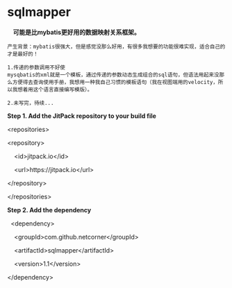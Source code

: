 # sqlmapper
<p>
   <strong> &nbsp;&nbsp;&nbsp;&nbsp;可能是比mybatis更好用的数据映射关系框架。</strong>
    
    产生背景：mybatis很强大，但是感觉没那么好用，有很多我想要的功能很难实现，适合自己的才是最好的！
    
    1.传递的参数调用不好使
    mysqbatis的xml就是一个模板，通过传递的参数动态生成组合的sql语句，但语法用起来没那么方便得去查询使用手册，我想用一种我自己习惯的模板语句（我在视图端用的velocity，所以我想着用这个语言直接编写模版）。
    
    2.未写完，待续...
    
    

    
</p>

<p>
    <strong><span style="white-space:pre"></span>Step 1. Add the JitPack repository to your build file</strong>
</p>
<p>
    &lt;repositories&gt;
</p>
<p>
    <span style="white-space:pre"></span>&lt;repository&gt;
</p>
<p>
    <span style="white-space:pre"></span>&nbsp; &nbsp; &lt;id&gt;jitpack.io&lt;/id&gt;
</p>
<p>
    <span style="white-space:pre"></span>&nbsp; &nbsp; &lt;url&gt;https://jitpack.io&lt;/url&gt;
</p>
<p>
    <span style="white-space:pre"></span>&lt;/repository&gt;
</p>
<p>
    <span style="white-space:pre"></span>&lt;/repositories&gt;
</p>
<p>
    <strong>Step 2. Add the dependency</strong>
</p>
<p>
    &nbsp; &lt;dependency&gt;
</p>
<p>
    <span style="white-space:pre"></span>&nbsp; &nbsp; &lt;groupId&gt;com.github.netcorner&lt;/groupId&gt;
</p>
<p>
    <span style="white-space:pre"></span>&nbsp; &nbsp; &lt;artifactId&gt;sqlmapper&lt;/artifactId&gt;
</p>
<p>
    <span style="white-space:pre"></span>&nbsp; &nbsp; &lt;version&gt;1.1&lt;/version&gt;
</p>
<p>
    <span style="white-space:pre"></span>&lt;/dependency&gt;
</p>
<p>
    <br/>
</p>
